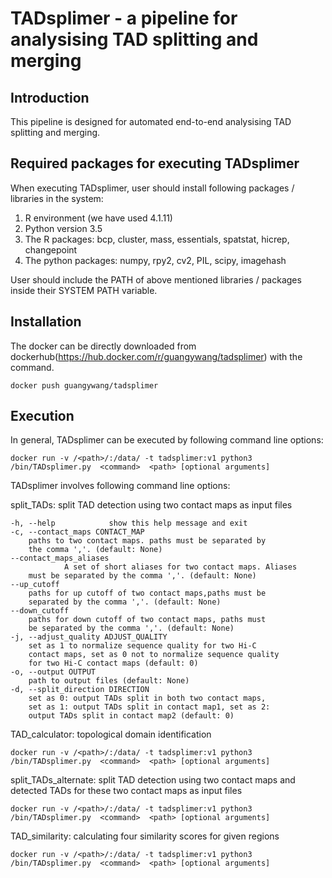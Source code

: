 # TADsplimer - a pipeline for analysising TAD splitting and merging

Introduction
----------

This pipeline is designed for automated end-to-end analysising TAD splitting and merging. 

Required packages for executing TADsplimer
----------

When executing TADsplimer, user should install following packages / libraries in the system:
1. R environment (we have used 4.1.11)
2. Python version 3.5
3. The R packages: bcp, cluster, mass, essentials, spatstat, hicrep, changepoint
4. The python packages: numpy, rpy2, cv2, PIL, scipy, imagehash

User should include the PATH of above mentioned libraries / packages inside their SYSTEM PATH variable. 

Installation
----------

The docker can be directly downloaded from dockerhub(https://hub.docker.com/r/guangywang/tadsplimer) with the command.

	docker push guangywang/tadsplimer		 


Execution
----------
In general, TADsplimer can be executed by following command line options:

	docker run -v /<path>/:/data/ -t tadsplimer:v1 python3 /bin/TADsplimer.py  <command>  <path> [optional arguments]		 

TADsplimer involves following command line options:

split_TADs: 
	split TAD detection using two contact maps as input files

	-h, --help            show this help message and exit
	-c, --contact_maps CONTACT_MAP
		paths to two contact maps. paths must be separated by
		the comma ','. (default: None)
  	--contact_maps_aliases
                A set of short aliases for two contact maps. Aliases
		must be separated by the comma ','. (default: None)
  	--up_cutoff
		paths for up cutoff of two contact maps,paths must be 
		separated by the comma ','. (default: None)
  	--down_cutoff
		paths for down cutoff of two contact maps, paths must 
		be separated by the comma ','. (default: None)
  	-j, --adjust_quality ADJUST_QUALITY
		set as 1 to normalize sequence quality for two Hi-C 
		contact maps, set as 0 not to normalize sequence quality 
		for two Hi-C contact maps (default: 0)
  	-o, --output OUTPUT
		path to output files (default: None)
  	-d, --split_direction DIRECTION
		set as 0: output TADs split in both two contact maps, 
		set as 1: output TADs split in contact map1, set as 2: 
		output TADs split in contact map2 (default: 0)
		 
TAD_calculator: topological domain identification

	docker run -v /<path>/:/data/ -t tadsplimer:v1 python3 /bin/TADsplimer.py  <command>  <path> [optional arguments]		 

split_TADs_alternate: split TAD detection using two contact maps and detected TADs for these two contact maps as input files

	docker run -v /<path>/:/data/ -t tadsplimer:v1 python3 /bin/TADsplimer.py  <command>  <path> [optional arguments]		 

TAD_similarity: calculating four similarity scores for given regions

	docker run -v /<path>/:/data/ -t tadsplimer:v1 python3 /bin/TADsplimer.py  <command>  <path> [optional arguments]		 



